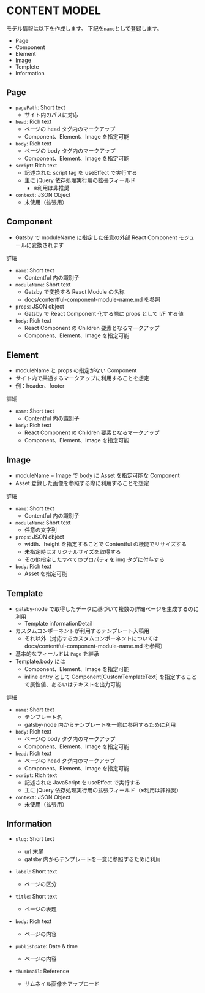 # CONTENT MODEL

モデル情報は以下を作成します。
下記を`name`として登録します。

- Page
- Component
- Element
- Image
- Templete
- Information

## Page

- `pagePath`: Short text
  - サイト内のパスに対応
- `head`: Rich text
  - ページの head タグ内のマークアップ
  - Component、Element、Image を指定可能
- `body`: Rich text
  - ページの body タグ内のマークアップ
  - Component、Element、Image を指定可能
- `script`: Rich text
  - 記述された script tag を useEffect で実行する
  - 主に jQuery 依存処理実行用の拡張フィールド
    - ※利用は非推奨
- `context`: JSON Object
  - 未使用（拡張用）

## Component

- Gatsby で moduleName に指定した任意の外部 React Component モジュールに変換されます

詳細

- `name`: Short text
  - Contentful 内の識別子
- `moduleName`: Short text
  - Gatsby で変換する React Module の名称
  - docs/contentful-component-module-name.md を参照
- `props`: JSON object
  - Gatsby で React Component 化する際に props として I/F する値
- `body`: Rich text
  - React Component の Children 要素となるマークアップ
  - Component、Element、Image を指定可能

## Element

- moduleName と props の指定がない Component
- サイト内で共通するマークアップに利用することを想定
- 例：header、footer

詳細

- `name`: Short text
  - Contentful 内の識別子
- `body`: Rich text
  - React Component の Children 要素となるマークアップ
  - Component、Element、Image を指定可能

## Image

- moduleName = Image で body に Asset を指定可能な Component
- Asset 登録した画像を参照する際に利用することを想定

詳細

- `name`: Short text
  - Contentful 内の識別子
- `moduleName`: Short text
  - 任意の文字列
- `props`: JSON object
  - width、height を指定することで Contentful の機能でリサイズする
  - 未指定時はオリジナルサイズを取得する
  - その他指定したすべてのプロパティを img タグに付与する
- `body`: Rich text
  - Asset を指定可能

## Template

- gatsby-node で取得したデータに基づいて複数の詳細ページを生成するのに利用
  - Template informationDetail
- カスタムコンポーネントが利用するテンプレート入稿用
  - それ以外（対応するカスタムコンポーネントについては docs/contentful-component-module-name.md を参照）
- 基本的なフィールドは `Page` を継承
- Template.body には
  - Component、Element、Image を指定可能
  - inline entry として Component[CustomTemplateText] を指定することで属性値、あるいはテキストを出力可能

詳細

- `name`: Short text
  - テンプレート名
  - gatsby-node 内からテンプレートを一意に参照するために利用
- `body`: Rich text
  - ページの body タグ内のマークアップ
  - Component、Element、Image を指定可能
- `head`: Rich text
  - ページの head タグ内のマークアップ
  - Component、Element、Image を指定可能
- `script`: Rich text
  - 記述された JavaScript を useEffect で実行する
  - 主に jQuery 依存処理実行用の拡張フィールド（※利用は非推奨）
- `context`: JSON Object
  - 未使用（拡張用）

## Information

- `slug`: Short text

  - url 末尾
  - gatsby 内からテンプレートを一意に参照するために利用

- `label`: Short text

  - ページの区分

- `title`: Short text

  - ページの表題

- `body`: Rich text

  - ページの内容

- `publishDate`: Date & time

  - ページの内容

- `thumbnail`: Reference
  - サムネイル画像をアップロード
